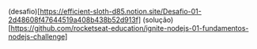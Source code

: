 (desafio)[https://efficient-sloth-d85.notion.site/Desafio-01-2d48608f47644519a408b438b52d913f]
(solução)[https://github.com/rocketseat-education/ignite-nodejs-01-fundamentos-nodejs-challenge]